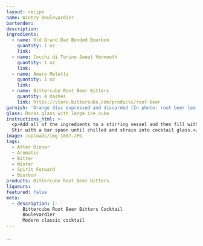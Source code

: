 ```yaml
---
layout: recipe
name: Wintry Boulevardier
bartender:
description:
ingredients:
  - name: Old Grand Dad Bonded Bourbon
    quantity: 1 oz
    link:
  - name: Cocchi di Torino Sweet Vermouth
    quantity: 1 oz
    link:
  - name: Amaro Meletti
    quantity: 1 oz
    link:
  - name: Bittercube Root Beer Bitters
    quantity: 4 dashes
    link: https://store.bittercube.com/products/root-beer
garnish: 'Orange disc expressed and discarded (In photo: root beer leaf)'
glass: Rocks glass with large ice cube
instructions_html: >-
  <p>Add all of the ingredients to a stirring vessel and then fill with ice.
  Stir with a bar spoon until chilled and strain into cocktail glass.</p>
image: /uploads/img-1807.JPG
tags:
  - After Dinner
  - Aromatic
  - Bitter
  - Winter
  - Spirit Forward
  - Bourbon
products: Bittercube Root Beer Bitters
liqueurs:
featured: false
meta:
  - description: |-
      Bittercube Root Beer Bitters Cocktail
      Boulevardier
      Modern classic cocktail
---
```


…
